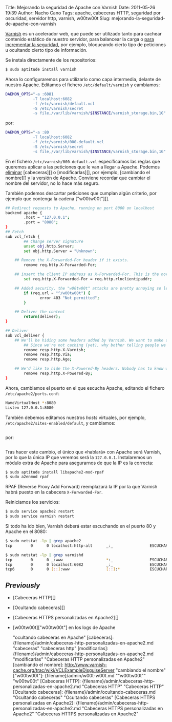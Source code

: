 Title: Mejorando la seguridad de Apache con Varnish
Date: 2011-05-26 19:39
Author: Nacho Cano
Tags: apache, cabeceras HTTP, seguridad por oscuridad, servidor http, varnish, w00tw00t
Slug: mejorando-la-seguridad-de-apache-con-varnish

[Varnish][] es un acelerador web, que puede ser utilizado tanto para
cachear contenido estático de nuestro servidor, para balancear la carga
o [para incrementar la seguridad][], por ejemplo, bloqueando cierto tipo
de peticiones u ocultando cierto tipo de información.

Se instala directamente de los repositorios:

```bash
$ sudo aptitude install varnish
```

Ahora lo configuraremos para utilizarlo como capa intermedia, delante de
nuestro Apache. Editamos el fichero `/etc/default/varnish` y cambiamos:

```bash
DAEMON_OPTS="-a :6081
            -T localhost:6082
            -f /etc/varnish/default.vcl
            -S /etc/varnish/secret
            -s file,/var/lib/varnish/$INSTANCE/varnish_storage.bin,1G"
```

por:

```bash
DAEMON_OPTS="-a :80
            -T localhost:6082
            -f /etc/varnish/000-default.vcl
            -S /etc/varnish/secret
            -s file,/var/lib/varnish/$INSTANCE/varnish_storage.bin,1G"
```

En el fichero `/etc/varnish/000-default.vcl` específicamos las reglas
que queremos aplicar a las peticiones que le van a llegar a Apache.
Podemos [eliminar][] [cabeceras][] o [modificarlas][], por ejemplo,
[cambiando el nombre][] y la versión de Apache. Conviene recordar que
cambiar el nombre del servidor, no lo hace más seguro.

También podemos descartar peticiones que cumplan algún criterio, por
ejemplo que contenga la cadena ["w00tw00t"][].

```bash
## Redirect requests to Apache, running on port 8000 on localhost
backend apache {
        .host = "127.0.0.1";
        .port = "8080";
}
## Fetch
sub vcl_fetch {
        ## Change server signature
        unset obj.http.Server;
        set obj.http.Server = "Unknown";

    ## Remove the X-Forwarded-For header if it exists.
        remove req.http.X-Forwarded-For;

    ## insert the client IP address as X-Forwarded-For. This is the normal IP address of the user.
        set req.http.X-Forwarded-For = req.http.rlnclientipaddr;

    ## Added security, the "w00tw00t" attacks are pretty annoying so lets block it before it reaches our webserver
        if (req.url ~ "^/w00tw00t") {
               error 403 "Not permitted";
        }

    ## Deliver the content
        return(deliver);
}

## Deliver
sub vcl_deliver {
    ## We'll be hiding some headers added by Varnish. We want to make sure people are not seeing we're using Varnish.
        ## Since we're not caching (yet), why bother telling people we use it?
        remove resp.http.X-Varnish;
        remove resp.http.Via;
        remove resp.http.Age;

    ## We'd like to hide the X-Powered-By headers. Nobody has to know we can run PHP and have version xyz of it.
        remove resp.http.X-Powered-By;
}
```

Ahora, cambiamos el puerto en el que escucha Apache, editando el fichero
`/etc/apache2/ports.conf`:

```bash
NameVirtualHost *:8080
Listen 127.0.0.1:8080
```

También debemos editamos nuestros _hosts_ virtuales, por ejemplo,
`/etc/apache2/sites-enabled/default`, y cambiamos:

```bash
```

por:

```bash
```

Tras hacer este cambio, el único que «hablará» con Apache será Varnish,
por lo que la única IP que veremos será la `127.0.0.1`. Instalaremos un
módulo extra de Apache para asegurarnos de que la IP es la correcta:

```bash
$ sudo aptitude install libapache2-mod-rpaf
$ sudo a2enmod rpaf
```

RPAF (Reverse Proxy Add Forward) reemplazará la IP por la que Varnish
habrá puesto en la cabecera `X-Forwarded-For`.

Reiniciamos los servicios:

```bash
$ sudo service apache2 restart
$ sudo service varnish restart
```

Si todo ha ido bien, Varnish deberá estar escuchando en el puerto 80 y
Apache en el 8080:

```bash
$ sudo netstat -lp | grep apache2
tcp        0      0 localhost:http-alt      _:_                ESCUCHAR    2587/apache2
```

```bash
$ sudo netstat -lp | grep varnishd
tcp        0      0 _:www                   *:_                ESCUCHAR    9452/varnishd
tcp        0      0 localhost:6082          _:_                ESCUCHAR    9451/varnishd
tcp6       0      0 [::]:www                [::]:*             ESCUCHAR    9452/varnishd
```

_Previously_
------------

- [Cabeceras HTTP][]
- [Ocultando cabeceras][]
- [Cabeceras HTTPS personalizadas en Apache2][]
- [w00tw00t]["w00tw00t"] en los logs de Apache

  [Varnish]: http://www.varnish-cache.org/docs/2.1/
    "Varnish"
  [para incrementar la seguridad]: http://www.howtoforge.com/putting-varnish-in-front-of-apache-on-ubuntu-debian
    "para incrementar la seguridad"
  [eliminar]: {filename}/admin/ocultando-cabeceras.md
    "eliminar"
    "ocultando cabeceras en Apache"
  [cabeceras]: {filename}/admin/cabeceras-http-personalizadas-en-apache2.md
    "cabeceras"
    "cabeceras http"
  [modificarlas]: {filename}/admin/cabeceras-http-personalizadas-en-apache2.md
    "modificarlas"
    "Cabeceras HTTP personalizadas en Apache2"
  [cambiando el nombre]: http://www.varnish-cache.org/trac/wiki/VCLExampleDisguiseServer
    "cambiando el nombre"
  ["w00tw00t"]: {filename}/admin/w00t-w00t.md
    ""w00tw00t""
    "w00tw00t"
  [Cabeceras HTTP]: {filename}/admin/cabeceras-http-personalizadas-en-apache2.md
    "Cabeceras HTTP"
    "Cabeceras HTTP"
  [Ocultando cabeceras]: {filename}/admin/ocultando-cabeceras.md
    "Ocultando cabeceras"
    "Ocultando cabeceras"
  [Cabeceras HTTPS personalizadas en Apache2]: {filename}/admin/cabeceras-http-personalizadas-en-apache2.md
    "Cabeceras HTTPS personalizadas en Apache2"
    "Cabeceras HTTPS personalizadas en Apache2"
